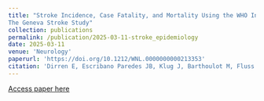 ```yaml
---
title: "Stroke Incidence, Case Fatality, and Mortality Using the WHO International Classification of Diseases 11
The Geneva Stroke Study"
collection: publications
permalink: /publication/2025-03-11-stroke_epidemiology
date: 2025-03-11
venue: 'Neurology'
paperurl: 'https://doi.org/10.1212/WNL.0000000000213353'
citation: 'Dirren E, Escribano Paredes JB, Klug J, Barthoulot M, Fluss J, Fracasso T, Kurian GK, Machi P, Niederhauser J, Suppan L, Sztajzel RF, Bijlenga P, Carrera E. Stroke Incidence, Case Fatality, and Mortality Using the WHO International Classification of Diseases 11: The Geneva Stroke Study. Neurology. 2025 Mar 11;104(5):e213353. doi: 10.1212/WNL.0000000000213353. Epub 2025 Feb 18. PMID: 39965170.'
---
```


[Access paper here](https://doi.org/10.1212/WNL.0000000000213353)
